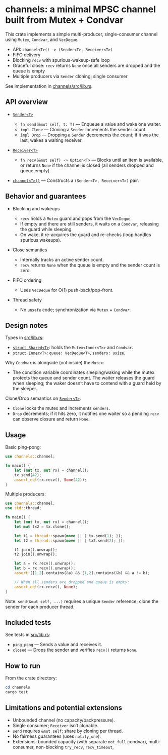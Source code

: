 # channels: a minimal MPSC channel built from Mutex + Condvar

This crate implements a simple multi-producer, single-consumer channel using `Mutex`, `Condvar`, and `VecDeque`.

- API: `channel<T>() -> (Sender<T>, Receiver<T>)`
- FIFO delivery
- Blocking `recv` with spurious-wakeup-safe loop
- Graceful close: `recv` returns `None` once all senders are dropped and the queue is empty
- Multiple producers via `Sender` cloning; single consumer

See implementation in [channels/src/lib.rs](src/lib.rs).

## API overview

- [`Sender<T>`](src/lib.rs)
  - `fn send(&mut self, t: T)` — Enqueue a value and wake one waiter.
  - `impl Clone` — Cloning a `Sender` increments the sender count.
  - `impl Drop` — Dropping a `Sender` decrements the count; if it was the last, wakes a waiting receiver.

- [`Receiver<T>`](src/lib.rs)
  - `fn recv(&mut self) -> Option<T>` — Blocks until an item is available, or returns `None` if the channel is closed (all senders dropped and queue empty).

- [`channel<T>()`](src/lib.rs) — Constructs a `(Sender<T>, Receiver<T>)` pair.

## Behavior and guarantees

- Blocking and wakeups
  - `recv` holds a `Mutex` guard and pops from the `VecDeque`.
  - If empty and there are still senders, it waits on a `Condvar`, releasing the guard while sleeping.
  - On wake, it re-acquires the guard and re-checks (loop handles spurious wakeups).

- Close semantics
  - Internally tracks an active sender count.
  - `recv` returns `None` when the queue is empty and the sender count is zero.

- FIFO ordering
  - Uses `VecDeque` for O(1) push-back/pop-front.

- Thread safety
  - No `unsafe` code; synchronization via `Mutex` + `Condvar`.

## Design notes

Types in [src/lib.rs](src/lib.rs):

- [`struct Shared<T>`](src/lib.rs): holds the `Mutex<Inner<T>>` and `Condvar`.
- [`struct Inner<T>`](src/lib.rs): `queue: VecDeque<T>`, `senders: usize`.

Why `Condvar` is alongside (not inside) the `Mutex`:
- The condition variable coordinates sleeping/waking while the mutex protects the queue and sender count. The waiter releases the guard when sleeping; the waker doesn’t have to contend with a guard held by the sleeper.

Clone/Drop semantics on [`Sender<T>`](src/lib.rs):
- `Clone` locks the mutex and increments `senders`.
- `Drop` decrements; if it hits zero, it notifies one waiter so a pending `recv` can observe closure and return `None`.

## Usage

Basic ping-pong:

```rust
use channels::channel;

fn main() {
    let (mut tx, mut rx) = channel();
    tx.send(42);
    assert_eq!(rx.recv(), Some(42));
}
```

Multiple producers:

```rust
use channels::channel;
use std::thread;

fn main() {
    let (mut tx, mut rx) = channel();
    let mut tx2 = tx.clone();

    let t1 = thread::spawn(move || { tx.send(1); });
    let t2 = thread::spawn(move || { tx2.send(2); });

    t1.join().unwrap();
    t2.join().unwrap();

    let a = rx.recv().unwrap();
    let b = rx.recv().unwrap();
    assert!([1,2].contains(&a) && [1,2].contains(&b) && a != b);

    // When all senders are dropped and queue is empty:
    assert_eq!(rx.recv(), None);
}
```

Note: `send(&mut self, ...)` requires a unique `Sender` reference; clone the sender for each producer thread.

## Included tests

See tests in [src/lib.rs](src/lib.rs):

- `ping_pong` — Sends a value and receives it.
- `closed` — Drops the sender and verifies `recv()` returns `None`.

## How to run

From the crate directory:

```powershell
cd channels
cargo test
```

## Limitations and potential extensions

- Unbounded channel (no capacity/backpressure).
- Single consumer; `Receiver` isn’t clonable.
- `send` requires `&mut self`; share by cloning per thread.
- No fairness guarantees (uses `notify_one`).
- Extensions: bounded capacity (with separate `not_full` condvar), multi-consumer, non-blocking `try_recv`, `recv_timeout`,
